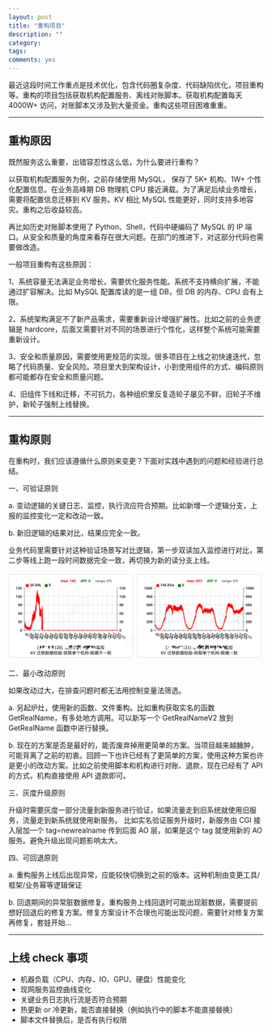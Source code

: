 ```yaml
---
layout: post
title: "重构项目"
description: ""
category: 
tags:
comments: yes
---
```


最近这段时间工作重点是技术优化，包含代码圈复杂度、代码缺陷优化，项目重构等。重构的项目包括获取机构配置服务、离线对账脚本。获取机构配置每天 4000W+ 访问，对账脚本又涉及到大量资金。重构这些项目困难重重。

----

## 重构原因

既然服务这么重要，出错容忍性这么低，为什么要进行重构？

以获取机构配置服务为例，之前存储使用 MySQL， 保存了 5K+ 机构、1W+ 个性化配置信息。在业务高峰期 DB 物理机 CPU 接近满载。为了满足后续业务增长，需要将配置信息迁移到 KV 服务。KV 相比 MySQL 性能更好，同时支持多地容灾。重构之后收益较高。

再比如历史对账脚本使用了 Python、Shell，代码中硬编码了 MySQL 的 IP 端口。从安全和质量的角度来看存在很大问题。在部门的推进下，对这部分代码也需要做改造。

一般项目重构有这些原因：

1、系统容量无法满足业务增长，需要优化服务性能。系统不支持横向扩展，不能通过扩容解决。比如 MySQL 配置库读的是一组 DB，但 DB 的内存、CPU 会有上限。

2、系统架构满足不了新产品需求，需要重新设计增强扩展性。比如之前的业务逻辑是 hardcore，后面又需要针对不同的场景进行个性化，这样整个系统可能需要重新设计。

3、安全和质量原因，需要使用更规范的实现。很多项目在上线之初快速迭代，忽略了代码质量、安全风险。项目里大到架构设计，小到使用组件的方式、编码原则都可能都存在安全和质量问题。

4、旧组件下线和迁移，不可抗力，各种组织里反复造轮子屡见不鲜，旧轮子不维护，新轮子强制上线替换。

----

## 重构原则

在重构时，我们应该遵循什么原则来变更？下面对实践中遇到的问题和经验进行总结。

一、可验证原则

a. 变动逻辑的关键日志、监控，执行流应符合预期。比如新增一个逻辑分支，上报的监控变化一定和改动一致。

b. 新旧逻辑的结果对比，结果应完全一致。

业务代码里需要针对这种验证场景写对比逻辑，第一步双读加入监控进行对比，第二步等线上跑一段时间数据完全一致，再切换为新的读分支上线。

![](/assets/images/20200810-1.png)

二、最小改动原则

如果改动过大，在排查问题时都无法用控制变量法筛选。

a. 另起炉灶，使用新的函数、文件重构。比如重构获取实名的函数 GetRealName，有多处地方调用。可以新写一个 GetRealNameV2 放到 GetRealName 函数中进行替换。

b. 现在的方案是否是最好的，能否废弃掉用更简单的方案。当项目越来越臃肿，可能背离了之前的初衷。回顾一下也许已经有了更简单的方案，使用这种方案也许是更小的改动方案。比如之前使用脚本和机构进行对账、退款，现在已经有了 API 的方式，机构直接使用 API 退款即可。

三、灰度升级原则

升级时需要灰度一部分流量到新服务进行验证，如果流量走到旧系统就使用旧服务，流量走到新系统就使用新服务。
比如实名验证服务升级时，新服务由 CGI 接入层加一个 tag=newrealname 传到后面 AO 层，如果是这个 tag 就使用新的 AO 服务。避免升级出现问题影响太大。

四、可回退原则

a. 重构服务上线后出现异常，应能较快切换到之前的版本。这种机制由变更工具/框架/业务幂等逻辑保证

b. 回退期间的异常脏数据修复。重构服务上线回退时可能出现脏数据，需要提前想好回退后的修复方案。修复方案设计不合理也可能出现问题，需要针对修复方案再修复，套娃开始...

---

## 上线 check 事项

- 机器负载（CPU、内存、IO、GPU、硬盘）性能变化
- 现网服务监控曲线变化
- 关键业务日志执行流是否符合预期
- 热更新 or 冷更新，能否直接替换（例如执行中的脚本不能直接替换）
- 脚本文件替换后，是否有执行权限